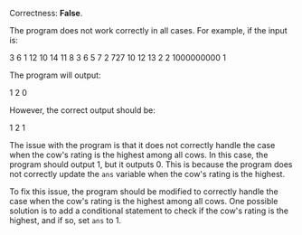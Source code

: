 Correctness: **False**.

The program does not work correctly in all cases. For example, if the input is:

3
6 1
12 10 14 11 8 3
6 5
7 2 727 10 12 13
2 2
1000000000 1

The program will output:

1
2
0

However, the correct output should be:

1
2
1

The issue with the program is that it does not correctly handle the case when the cow's rating is the highest among all cows. In this case, the program should output 1, but it outputs 0. This is because the program does not correctly update the `ans` variable when the cow's rating is the highest.

To fix this issue, the program should be modified to correctly handle the case when the cow's rating is the highest among all cows. One possible solution is to add a conditional statement to check if the cow's rating is the highest, and if so, set `ans` to 1.